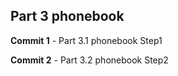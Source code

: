 ## Part 3 phonebook


**Commit 1** - Part 3.1 phonebook Step1

**Commit 2** - Part 3.2 phonebook Step2